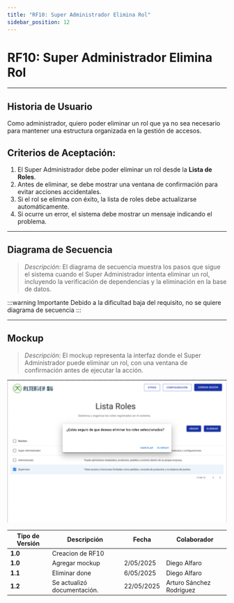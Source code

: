 ```yaml
---
title: "RF10: Super Administrador Elimina Rol"
sidebar_position: 12
---
```


# RF10: Super Administrador Elimina Rol

---

## Historia de Usuario

Como administrador, quiero poder eliminar un rol que ya no sea necesario para mantener una estructura organizada en la gestión de accesos.

## **Criterios de Aceptación:**

1. El Super Administrador debe poder eliminar un rol desde la **Lista de Roles**.
2. Antes de eliminar, se debe mostrar una ventana de confirmación para evitar acciones accidentales.
3. Si el rol se elimina con éxito, la lista de roles debe actualizarse automáticamente.
4. Si ocurre un error, el sistema debe mostrar un mensaje indicando el problema.

---

## **Diagrama de Secuencia**

> _Descripción_: El diagrama de secuencia muestra los pasos que sigue el sistema cuando el Super Administrador intenta eliminar un rol, incluyendo la verificación de dependencias y la eliminación en la base de datos.

:::warning Importante
Debido a la dificultad baja del requisito, no se quiere diagrama de secuencia
:::

---

## **Mockup**

> _Descripción_: El mockup representa la interfaz donde el Super Administrador puede eliminar un rol, con una ventana de confirmación antes de ejecutar la acción.

![alt_text](<imagenes/RF10.png>)


| **Tipo de Versión** | **Descripción**  | **Fecha** | **Colaborador** |
| ------------------- | ---------------- | --------- | --------------- |
| **1.0**             | Creacion de RF10 |           |                 |
| **1.0**             | Agregar mockup   | 2/05/2025 | Diego Alfaro    |
| **1.1**             | Eliminar done    | 6/05/2025 | Diego Alfaro    |
| **1.2**             | Se actualizó documentación. | 22/05/2025 | Arturo Sánchez Rodríguez |


